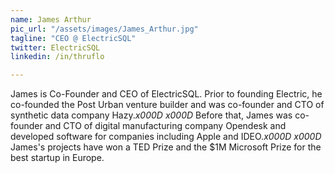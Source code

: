 ```yaml
---
name: James Arthur
pic_url: "/assets/images/James_Arthur.jpg"
tagline: "CEO @ ElectricSQL"
twitter: ElectricSQL
linkedin: /in/thruflo

---
```

James is Co-Founder and CEO of ElectricSQL. Prior to founding Electric, he co-founded the Post Urban venture builder and was co-founder and CTO of synthetic data company Hazy._x000D_
_x000D_
Before that, James was co-founder and CTO of digital manufacturing company Opendesk and developed software for companies including Apple and IDEO._x000D_
_x000D_
James's projects have won a TED Prize and the $1M Microsoft Prize for the best startup in Europe.

